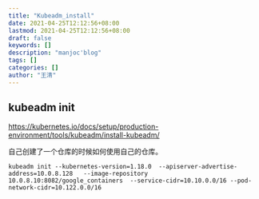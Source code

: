 ```yaml
---
title: "Kubeadm_install"
date: 2021-04-25T12:12:56+08:00
lastmod: 2021-04-25T12:12:56+08:00
draft: false
keywords: []
description: "manjoc'blog"
tags: []
categories: []
author: "王清"
---
```


## kubeadm init

https://kubernetes.io/docs/setup/production-environment/tools/kubeadm/install-kubeadm/

自己创建了一个仓库的时候如何使用自己的仓库。

`kubeadm init --kubernetes-version=1.18.0  --apiserver-advertise-address=10.0.8.128   --image-repository 10.0.8.10:8082/google_containers  --service-cidr=10.10.0.0/16 --pod-network-cidr=10.122.0.0/16`


